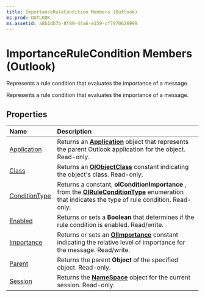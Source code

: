```yaml
---
title: ImportanceRuleCondition Members (Outlook)
ms.prod: OUTLOOK
ms.assetid: a8b1db7b-8f89-44a6-e159-cf7970626999
---
```



# ImportanceRuleCondition Members (Outlook)
Represents a rule condition that evaluates the importance of a message.

Represents a rule condition that evaluates the importance of a message.


## Properties



|**Name**|**Description**|
|:-----|:-----|
|[Application](importancerulecondition-application-property-outlook.md)|Returns an  **[Application](application-object-outlook.md)** object that represents the parent Outlook application for the object. Read-only.|
|[Class](importancerulecondition-class-property-outlook.md)|Returns an  **[OlObjectClass](olobjectclass-enumeration-outlook.md)** constant indicating the object's class. Read-only.|
|[ConditionType](importancerulecondition-conditiontype-property-outlook.md)|Returns a constant,  **olConditionImportance** , from the **[OlRuleConditionType](olruleconditiontype-enumeration-outlook.md)** enumeration that indicates the type of rule condition. Read-only.|
|[Enabled](importancerulecondition-enabled-property-outlook.md)|Returns or sets a  **Boolean** that determines if the rule condition is enabled. Read/write.|
|[Importance](importancerulecondition-importance-property-outlook.md)|Returns or sets an  **[OlImportance](olimportance-enumeration-outlook.md)** constant indicating the relative level of importance for the message. Read/write.|
|[Parent](importancerulecondition-parent-property-outlook.md)|Returns the parent  **Object** of the specified object. Read-only.|
|[Session](importancerulecondition-session-property-outlook.md)|Returns the  **[NameSpace](namespace-object-outlook.md)** object for the current session. Read-only.|

